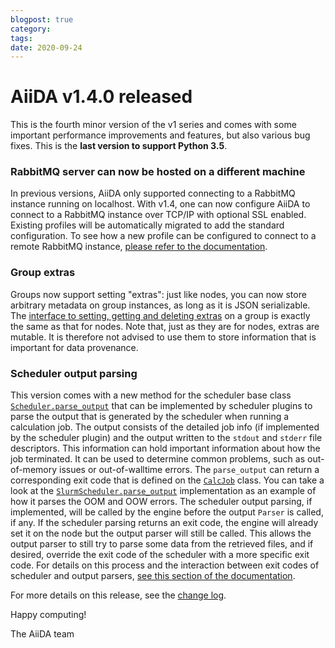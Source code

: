 ```yaml
---
blogpost: true
category:
tags:
date: 2020-09-24
---
```


# AiiDA v1.4.0 released

This is the fourth minor version of the v1 series and comes with some important performance improvements and features, but also various bug fixes. This is the **last version to support Python 3.5**.

### RabbitMQ server can now be hosted on a different machine

In previous versions, AiiDA only supported connecting to a RabbitMQ instance running on localhost. With v1.4, one can now configure AiiDA to connect to a RabbitMQ instance over TCP/IP with optional SSL enabled. Existing profiles will be automatically migrated to add the standard configuration. To see how a new profile can be configured to connect to a remote RabbitMQ instance, [please refer to the documentation](https://aiida-core.readthedocs.io/en/latest/intro/installation.html#rabbitmq-configuration).

### Group extras

Groups now support setting "extras": just like nodes, you can now store arbitrary metadata on group instances, as long as it is JSON serializable. The [interface to setting, getting and deleting extras](https://aiida-core.readthedocs.io/en/latest/reference/apidoc/aiida.orm.html#aiida.orm.entities.EntityExtrasMixin) on a group is exactly the same as that for nodes. Note that, just as they are for nodes, extras are mutable. It is therefore not advised to use them to store information that is important for data provenance.

### Scheduler output parsing

This version comes with a new method for the scheduler base class [`Scheduler.parse_output`](https://aiida-core.readthedocs.io/en/latest/reference/apidoc/aiida.schedulers.html#aiida.schedulers.Scheduler.parse_output) that can be implemented by scheduler plugins to parse the output that is generated by the scheduler when running a calculation job. The output consists of the detailed job info (if implemented by the scheduler plugin) and the output written to the `stdout` and `stderr` file descriptors. This information can hold important information about how the job terminated. It can be used to determine common problems, such as out-of-memory issues or out-of-walltime errors. The `parse_output` can return a corresponding exit code that is defined on the [`CalcJob`](https://aiida-core.readthedocs.io/en/latest/reference/apidoc/aiida.engine.processes.calcjobs.html#aiida.engine.processes.calcjobs.CalcJob) class. You can take a look at the [`SlurmScheduler.parse_output`](https://aiida-core.readthedocs.io/en/latest/reference/apidoc/aiida.schedulers.plugins.html#aiida.schedulers.plugins.slurm.SlurmScheduler.parse_output) implementation as an example of how it parses the OOM and OOW errors. The scheduler output parsing, if implemented, will be called by the engine before the output `Parser` is called, if any. If the scheduler parsing returns an exit code, the engine will already set it on the node but the output parser will still be called. This allows the output parser to still try to parse some data from the retrieved files, and if desired, override the exit code of the scheduler with a more specific exit code. For details on this process and the interaction between exit codes of scheduler and output parsers, [see this section of the documentation](https://aiida-core.readthedocs.io/en/latest/topics/calculations/usage.html#scheduler-errors).

For more details on this release, see the [change log](https://github.com/aiidateam/aiida-core/blob/v1.4.0/CHANGELOG.md).

Happy computing!

The AiiDA team
